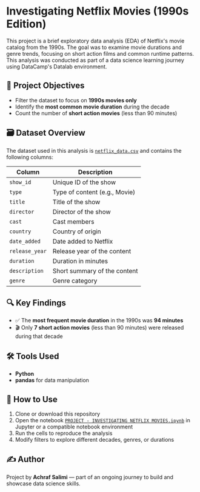 # Investigating Netflix Movies (1990s Edition)

This project is a brief exploratory data analysis (EDA) of Netflix's movie catalog from the 1990s. The goal was to examine movie durations and genre trends, focusing on short action films and common runtime patterns. This analysis was conducted as part of a data science learning journey using DataCamp's Datalab environment.

## 🎯 Project Objectives

- Filter the dataset to focus on **1990s movies only**
- Identify the **most common movie duration** during the decade
- Count the number of **short action movies** (less than 90 minutes)

## 🗃️ Dataset Overview

The dataset used in this analysis is [`netflix_data.csv`](./netflix_data.csv) and contains the following columns:

| Column         | Description                        |
|----------------|------------------------------------|
| `show_id`      | Unique ID of the show              |
| `type`         | Type of content (e.g., Movie)      |
| `title`        | Title of the show                  |
| `director`     | Director of the show               |
| `cast`         | Cast members                       |
| `country`      | Country of origin                  |
| `date_added`   | Date added to Netflix              |
| `release_year` | Release year of the content        |
| `duration`     | Duration in minutes                |
| `description`  | Short summary of the content       |
| `genre`        | Genre category                     |

## 🔍 Key Findings

- ✅ The **most frequent movie duration** in the 1990s was **94 minutes**
- 🎬 Only **7 short action movies** (less than 90 minutes) were released during that decade

## 🛠️ Tools Used

- **Python**
- **pandas** for data manipulation

## 📌 How to Use

1. Clone or download this repository
2. Open the notebook [`PROJECT - INVESTIGATING NETFLIX MOVIES.ipynb`](./Investigating_Netflix_Movies.ipynb) in Jupyter or a compatible notebook environment
3. Run the cells to reproduce the analysis
4. Modify filters to explore different decades, genres, or durations

## ✍️ Author

Project by **Achraf Salimi** — part of an ongoing journey to build and showcase data science skills.
